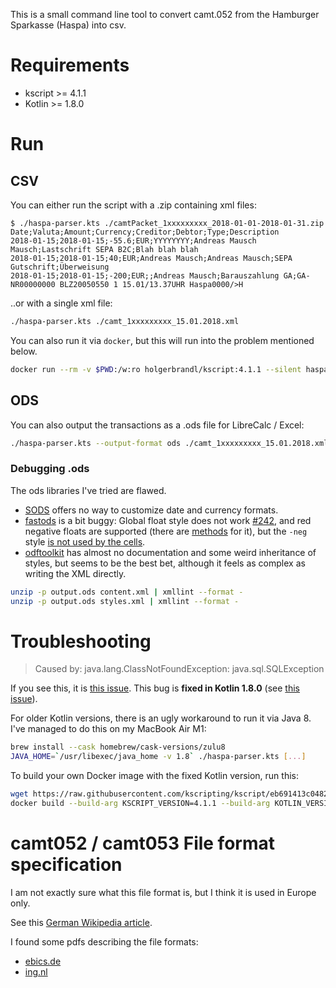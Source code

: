 This is a small command line tool to convert camt.052 from the Hamburger Sparkasse (Haspa) into csv.

# Requirements

- kscript >= 4.1.1
- Kotlin >= 1.8.0

# Run

## CSV

You can either run the script with a .zip containing xml files:

```shell-session
$ ./haspa-parser.kts ./camtPacket_1xxxxxxxxx_2018-01-01-2018-01-31.zip
Date;Valuta;Amount;Currency;Creditor;Debtor;Type;Description
2018-01-15;2018-01-15;-55.6;EUR;YYYYYYYY;Andreas Mausch Mausch;Lastschrift SEPA B2C;Blah blah blah
2018-01-15;2018-01-15;40;EUR;Andreas Mausch;Andreas Mausch;SEPA Gutschrift;Überweisung
2018-01-15;2018-01-15;-200;EUR;;Andreas Mausch;Barauszahlung GA;GA-NR00000000 BLZ20050550 1 15.01/13.37UHR Haspa0000/>H
```

..or with a single xml file:

```bash
./haspa-parser.kts ./camt_1xxxxxxxxx_15.01.2018.xml
```

You can also run it via `docker`, but this will run into the problem mentioned below.

```bash
docker run --rm -v $PWD:/w:ro holgerbrandl/kscript:4.1.1 --silent haspa-parser.kts 2016/camtPacket_1xxxxxxxxx_2016-*.zip > output.csv
```

## ODS

You can also output the transactions as a .ods file for LibreCalc / Excel:

```bash
./haspa-parser.kts --output-format ods ./camt_1xxxxxxxxx_15.01.2018.xml > output.ods
```

### Debugging .ods

The ods libraries I've tried are flawed.

- [SODS](https://github.com/miachm/SODS) offers no way to customize date and currency formats.
- [fastods](https://github.com/jferard/fastods) is a bit buggy:
  Global float style does not work [#242](https://github.com/jferard/fastods/issues/242),
  and red negative floats are supported (there are [methods](https://github.com/jferard/fastods/blob/c8ed4ee9ba5abf190938c6506c87daf44ec016e1/fastods/src/main/java/com/github/jferard/fastods/datastyle/CurrencyStyleBuilder.java#L115) for it),
  but the `-neg` style [is not used by the cells](https://github.com/jferard/fastods/blob/c8ed4ee9ba5abf190938c6506c87daf44ec016e1/fastods/src/main/java/com/github/jferard/fastods/datastyle/NumberStyleHelper.java#L71-86).
- [odftoolkit](https://github.com/tdf/odftoolkit) has almost no documentation and some weird inheritance of styles, but seems to be the best bet, although it feels as complex as writing the XML directly.

```bash
unzip -p output.ods content.xml | xmllint --format -
unzip -p output.ods styles.xml | xmllint --format -
```

# Troubleshooting

> Caused by: java.lang.ClassNotFoundException: java.sql.SQLException

If you see this, it is [this issue](https://github.com/kscripting/kscript/issues/163).
This bug is **fixed in Kotlin 1.8.0** (see [this issue](https://youtrack.jetbrains.com/issue/KT-46312)).

For older Kotlin versions, there is an ugly workaround to run it via Java 8.
I've managed to do this on my MacBook Air M1:

```bash
brew install --cask homebrew/cask-versions/zulu8
JAVA_HOME=`/usr/libexec/java_home -v 1.8` ./haspa-parser.kts [...]
```

To build your own Docker image with the fixed Kotlin version, run this:

```bash
wget https://raw.githubusercontent.com/kscripting/kscript/eb691413c048238e58f6c5e5bc341180035f2a4c/misc/Dockerfile
docker build --build-arg KSCRIPT_VERSION=4.1.1 --build-arg KOTLIN_VERSION=1.8.0 --tag my-kscript .
```

# camt052 / camt053 File format specification

I am not exactly sure what this file format is, but I think it is used in Europe only.

See this [German Wikipedia article](https://de.wikipedia.org/wiki/Camt-Format).

I found some pdfs describing the file formats:

- [ebics.de](https://www.ebics.de/de/datenformate)
- [ing.nl](https://www.ing.nl/media/ING%20Format%20Description%20CAMT052%20CAMT053%20-%20NL%20v4.0_tcm162-110479.pdf)

